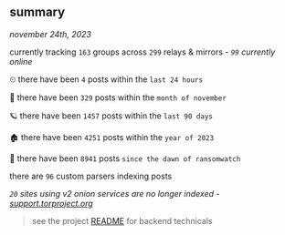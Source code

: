 
## summary
_november 24th, 2023_

currently tracking `163` groups across `299` relays & mirrors - _`99` currently online_

⏲ there have been `4` posts within the `last 24 hours`

🦈 there have been `329` posts within the `month of november`

🪐 there have been `1457` posts within the `last 90 days`

🏚 there have been `4251` posts within the `year of 2023`

🦕 there have been `8941` posts `since the dawn of ransomwatch`

there are `96` custom parsers indexing posts

_`20` sites using v2 onion services are no longer indexed - [support.torproject.org](https://support.torproject.org/onionservices/v2-deprecation/)_

> see the project [README](https://github.com/joshhighet/ransomwatch#ransomwatch--) for backend technicals
